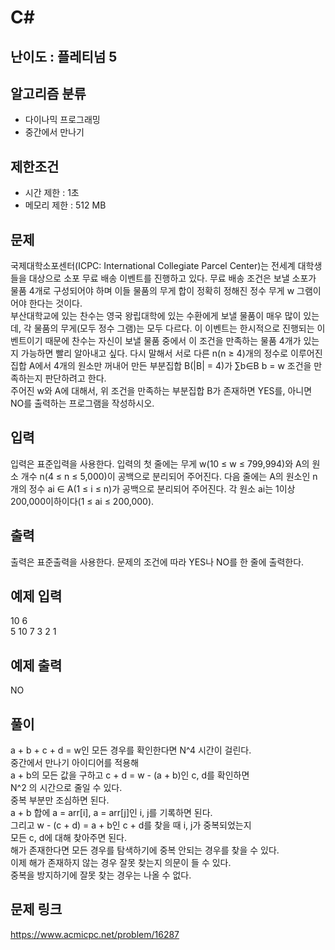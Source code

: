 # C#

## 난이도 : 플레티넘 5

## 알고리즘 분류
  - 다이나믹 프로그래밍
  - 중간에서 만나기

## 제한조건
  - 시간 제한 : 1초
  - 메모리 제한 : 512 MB

## 문제
국제대학소포센터(ICPC: International Collegiate Parcel Center)는 전세계 대학생들을 대상으로 소포 무료 배송 이벤트를 진행하고 있다. 무료 배송 조건은 보낼 소포가 물품 4개로 구성되어야 하며 이들 물품의 무게 합이 정확히 정해진 정수 무게 w 그램이어야 한다는 것이다.<br/>
부산대학교에 있는 찬수는 영국 왕립대학에 있는 수환에게 보낼 물품이 매우 많이 있는데, 각 물품의 무게(모두 정수 그램)는 모두 다르다. 이 이벤트는 한시적으로 진행되는 이벤트이기 때문에 찬수는 자신이 보낼 물품 중에서 이 조건을 만족하는 물품 4개가 있는지 가능하면 빨리 알아내고 싶다. 다시 말해서 서로 다른 n(n ≥ 4)개의 정수로 이루어진 집합 A에서 4개의 원소만 꺼내어 만든 부분집합 B(|B| = 4)가 ∑b∈B b = w 조건을 만족하는지 판단하려고 한다. <br/>
주어진 w와 A에 대해서, 위 조건을 만족하는 부분집합 B가 존재하면 YES를, 아니면 NO를 출력하는 프로그램을 작성하시오.<br/>

## 입력
입력은 표준입력을 사용한다. 입력의 첫 줄에는 무게 w(10 ≤ w ≤ 799,994)와 A의 원소 개수 n(4 ≤ n ≤ 5,000)이 공백으로 분리되어 주어진다. 다음 줄에는 A의 원소인 n개의 정수 ai ∈ A(1 ≤ i ≤ n)가 공백으로 분리되어 주어진다. 각 원소 ai는 1이상 200,000이하이다(1 ≤ ai ≤ 200,000).<br/>

## 출력
출력은 표준출력을 사용한다. 문제의 조건에 따라 YES나 NO를 한 줄에 출력한다.<br/>

## 예제 입력
10 6<br/>
5 10 7 3 2 1<br/>

## 예제 출력
NO<br/>

## 풀이
a + b + c + d = w인 모든 경우를 확인한다면 N^4 시간이 걸린다.<br/>
중간에서 만나기 아이디어를 적용해 <br/>
a + b의 모든 값을 구하고 c + d = w - (a + b)인  c, d를 확인하면<br/>
N^2 의 시간으로 줄일 수 있다.<br/>
중복 부분만 조심하면 된다.<br/>
a + b 합에 a = arr[i], a = arr[j]인 i, j를 기록하면 된다.<br/>
그리고 w - (c + d) = a + b인 c + d를 찾을 때 i, j가 중복되었는지<br/>
모든 c, d에 대해 찾아주면 된다.<br/>
해가 존재한다면 모든 경우를 탐색하기에 중복 안되는 경우를 찾을 수 있다.<br/>
이제 해가 존재하지 않는 경우 잘못 찾는지 의문이 들 수 있다.<br/>
중복을 방지하기에 잘못 찾는 경우는 나올 수 없다.<br/>

## 문제 링크
https://www.acmicpc.net/problem/16287
